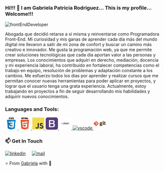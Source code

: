 ### Hi!!! 👋 I am Gabriela Patricia Rodriguez... This is my profile... Welcome!!! 

![frontEndDeveloper](https://user-images.githubusercontent.com/86595302/167291692-0630f003-ac27-45ce-8700-5b3b1427de40.png)

<div>
 <p>
Abogada que decidió retarse a sí misma y reinventarse como Programadora Front-End. Mi curiosidad y mis ganas de aprender cada día más del mundo digital me llevaron a salir de mi zona de confort y buscar un camino más creativo e innovador. Me gusta la programación web, ya que me permite crear soluciones tecnológicas que cada día aportan valor a las personas y empresas. Los conocimientos que adquiri en derecho, mediación, docencia y mi experiencia laboral, ha contribuido en fortalecer competencias como el trabajo en equipo, resolución de problemas y adaptación constante a los cambios.
Me esfuerzo todos los días por aprender y realizar cursos que me permitan conocer nuevas herramientas para poder aplicar en proyectos, y lograr que el usuario tenga una grata experiencia.
Actualmente, estoy trabajando en proyectos a fin de seguir desarrollando mis habilidades y adquirir nuevos conocimientos.
</p>
</div>




<h3 align="left">Languages and Tools:</h3>
<p align="left"> <a href="https://www.w3schools.com/css/" target="_blank" rel="noreferrer"> <img src="https://raw.githubusercontent.com/devicons/devicon/master/icons/css3/css3-original-wordmark.svg" alt="css3" width="40" height="40"/> </a> <a href="https://www.w3.org/html/" target="_blank" rel="noreferrer"> <img src="https://raw.githubusercontent.com/devicons/devicon/master/icons/html5/html5-original-wordmark.svg" alt="html5" width="40" height="40"/> </a> <a href="https://developer.mozilla.org/en-US/docs/Web/JavaScript" target="_blank" rel="noreferrer"> <img src="https://raw.githubusercontent.com/devicons/devicon/master/icons/javascript/javascript-original.svg" alt="javascript" width="40" height="40"/> </a> <a href="https://getbootstrap.com/" target="_blank" rel="noreferrer"> <img src="https://raw.githubusercontent.com/github/explore/80688e429a7d4ef2fca1e82350fe8e3517d3494d/topics/bootstrap/bootstrap.png" alt="Bootstrap" width="40" height="40"/> </a> <a href="https://jquery.com/" target="_blank" rel="noreferrer"> <img src="https://raw.githubusercontent.com/github/explore/80688e429a7d4ef2fca1e82350fe8e3517d3494d/topics/jquery/jquery.png" alt="jQuery" width="40" height="40"/> </a>
  <a href="https://code.visualstudio.com/" target="_blank" rel="noreferrer"> <img src="https://upload.wikimedia.org/wikipedia/commons/thumb/2/2d/Visual_Studio_Code_1.18_icon.svg/1200px-Visual_Studio_Code_1.18_icon.svg.png" alt="vscode" width="40" height="40"/> </a>
 <a href="https://git-scm.com/" target="_blank" rel="noreferrer"> <img src="https://raw.githubusercontent.com/github/explore/80688e429a7d4ef2fca1e82350fe8e3517d3494d/topics/git/git.png" alt="Git" width="40" height="40"/> </a>
</p>


### 📫 Get In Touch

<a href="mailto:gprodriguez33@gmail.com"><img src="https://www.vectorlogo.zone/logos/linkedin/linkedin-icon.svg" width="30px" alt="linkedin"></a>
&nbsp; &nbsp;
<a href="mailto:gprodriguez33@gmail.com"><img src="https://www.vectorlogo.zone/logos/gmail/gmail-icon.svg" width="30px" alt="mail"></a> 
&nbsp; &nbsp;
 
⭐️ From [Gabriela](https://github.com/GabrielaPatriciaRodriguez) with :sparkling_heart: 


<!--
**GabrielaPatriciaRodriguez/GabrielaPatriciaRodriguez** is a ✨ _special_ ✨ repository because its `README.md` (this file) appears on your GitHub profile.

Here are some ideas to get you started:

- 🔭 I’m currently working on ...
- 🌱 I’m currently learning ...
- 👯 I’m looking to collaborate on ...
- 🤔 I’m looking for help with ...
- 💬 Ask me about ...
- 📫 How to reach me: ...
- 😄 Pronouns: ...
- ⚡ Fun fact: ...
-->
